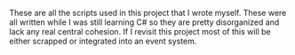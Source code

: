 These are all the scripts used in this project that I wrote myself. These were all written while I was still learning C# so they
are pretty disorganized and lack any real central cohesion. If I revisit this project most of this will be either scrapped or integrated
into an event system.
